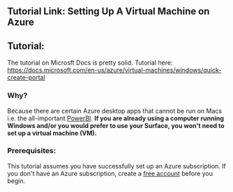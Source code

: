 ## Tutorial Link: Setting Up A Virtual Machine on Azure

## Tutorial:
The tutorial on Microsft Docs is pretty solid. Tutorial here: <https://docs.microsoft.com/en-us/azure/virtual-machines/windows/quick-create-portal>

### Why?
Because there are certain Azure desktop apps that cannot be run on Macs i.e. the all-important [PowerBI]. **If you are already using a computer running Windows and/or you would prefer to use your Surface, you won't need to set up a virtual machine (VM).** 

### Prerequisites:
This tutorial assumes you have successfully set up an Azure subscription. If you don't have an Azure subscription, create a [free account] before you begin.


[PowerBI]: https://powerbi.microsoft.com/en-us/downloads/
[free account]: https://azure.microsoft.com/en-us/free/